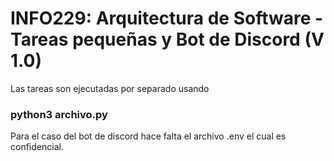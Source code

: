 # INFO229: Arquitectura de Software - Tareas pequeñas y Bot de Discord (V 1.0)

Las tareas son ejecutadas por separado usando

### python3 archivo.py

Para el caso del bot de discord hace falta el archivo .env el cual es confidencial.
